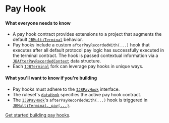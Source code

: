 # Pay Hook

#### What everyone needs to know

* A pay hook contract provides extensions to a project that augments the default [`JBMultiTerminal`](/docs/v4/api/core/JBMultiTerminal.md) behavior.
* Pay hooks include a custom `afterPayRecordedWith(...)` hook that executes after all default protocol pay logic has successfully executed in the terminal contract. The hook is passed contextual information via a [`JBAfterPayRecordedContext`](/docs/v4/api/core/structs/JBAfterPayRecordedContext.md) data structure.
* Each [`IJBTerminal`](/docs/v4/api/core/interfaces/IJBTerminal.md) fork can leverage pay hooks in unique ways.

#### What you'll want to know if you're building

* Pay hooks must adhere to the [`IJBPayHook`](/docs/v4/api/core/interfaces/IJBPayHook.md) interface.
* The ruleset's [`dataHook`](ruleset-data-hook.md) specifies the active pay hook contract.
* The [`IJBPayHook`](/docs/v4/api/core/interfaces/IJBPayHook.md)'s `afterPayRecordedWith(...)` hook is triggered in [`JBMultiTerminal._pay(...)`](/docs/v4/api/core/JBMultiTerminal.md#_pay).

[Get started building pay hooks](/docs/v4/build/hooks/pay-hook.md).

